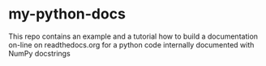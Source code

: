 # my-python-docs
This repo contains an example and a tutorial how to build a documentation on-line on readthedocs.org for a python code internally documented with NumPy docstrings

